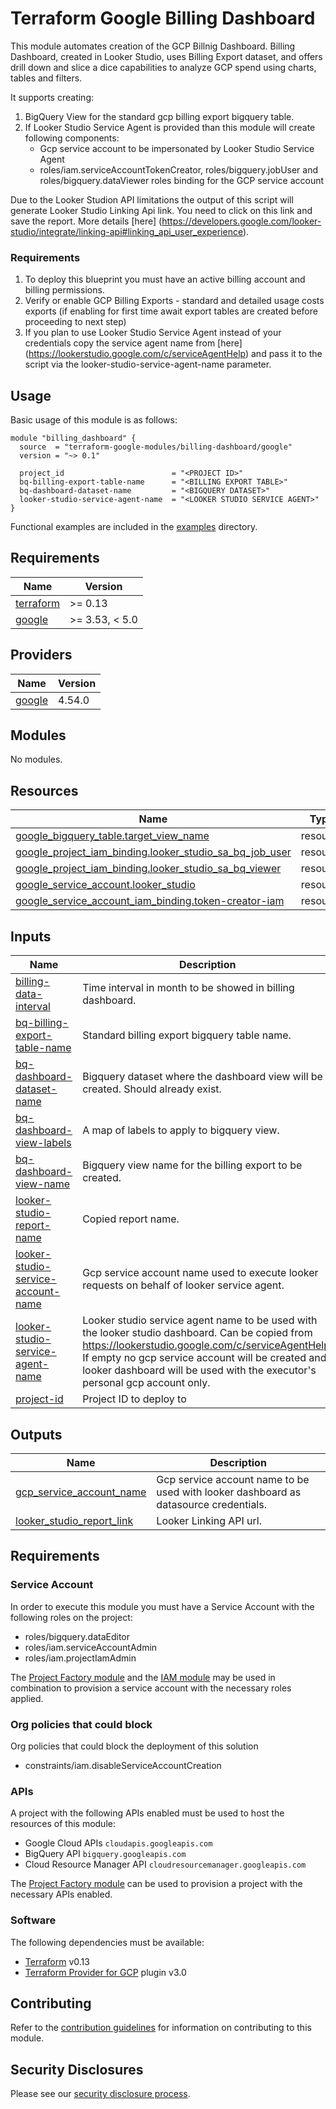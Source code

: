 # Terraform Google Billing Dashboard

This module automates creation of the GCP Billnig Dashboard. Billing Dashboard, created in Looker Studio, uses Billing Export dataset, and offers drill down and slice a dice capabilities to analyze GCP spend using charts, tables and filters.

It supports creating:

1. BigQuery View for the standard gcp billing export bigquery table.
1.  If Looker Studio Service Agent is provided than this module will create following components:
    - Gcp service account to be impersonated by Looker Studio Service Agent  
    - roles/iam.serviceAccountTokenCreator, roles/bigquery.jobUser and roles/bigquery.dataViewer roles binding for the GCP service account

Due to the Looker Studion API limitations the output of this script will generate Looker Studio Linking Api link. You need to click on this link and save the report. More details [here] (https://developers.google.com/looker-studio/integrate/linking-api#linking_api_user_experience).

### Requirements
1. To deploy this blueprint you must have an active billing account and billing permissions.
1. Verify or enable GCP Billing Exports - standard and detailed usage costs exports (if enabling for first time await export tables are created before proceeding to next step)
1. If you plan to use Looker Studio Service Agent instead of your credentials copy the service agent name from [here] (https://lookerstudio.google.com/c/serviceAgentHelp) and pass it to the script via the looker-studio-service-agent-name parameter.

## Usage

Basic usage of this module is as follows:

```hcl
module "billing_dashboard" {
  source  = "terraform-google-modules/billing-dashboard/google"
  version = "~> 0.1"

  project_id                        = "<PROJECT ID>"
  bq-billing-export-table-name      = "<BILLING EXPORT TABLE>"
  bq-dashboard-dataset-name         = "<BIGQUERY DATASET>"
  looker-studio-service-agent-name  = "<LOOKER STUDIO SERVICE AGENT>"
}
```

Functional examples are included in the
[examples](./examples/) directory.

<!-- BEGINNING OF PRE-COMMIT-TERRAFORM DOCS HOOK -->
## Requirements

| Name | Version |
|------|---------|
| <a name="requirement_terraform"></a> [terraform](#requirement\_terraform) | >= 0.13 |
| <a name="requirement_google"></a> [google](#requirement\_google) | >= 3.53, < 5.0 |

## Providers

| Name | Version |
|------|---------|
| <a name="provider_google"></a> [google](#provider\_google) | 4.54.0 |

## Modules

No modules.

## Resources

| Name | Type |
|------|------|
| [google_bigquery_table.target_view_name](https://registry.terraform.io/providers/hashicorp/google/latest/docs/resources/bigquery_table) | resource |
| [google_project_iam_binding.looker_studio_sa_bq_job_user](https://registry.terraform.io/providers/hashicorp/google/latest/docs/resources/project_iam_binding) | resource |
| [google_project_iam_binding.looker_studio_sa_bq_viewer](https://registry.terraform.io/providers/hashicorp/google/latest/docs/resources/project_iam_binding) | resource |
| [google_service_account.looker_studio](https://registry.terraform.io/providers/hashicorp/google/latest/docs/resources/service_account) | resource |
| [google_service_account_iam_binding.token-creator-iam](https://registry.terraform.io/providers/hashicorp/google/latest/docs/resources/service_account_iam_binding) | resource |

## Inputs

| Name | Description | Type | Default | Required |
|------|-------------|------|---------|:--------:|
| <a name="input_billing-data-interval"></a> [billing-data-interval](#input\_billing-data-interval) | Time interval in month to be showed in billing dashboard. | `number` | `13` | no |
| <a name="input_bq-billing-export-table-name"></a> [bq-billing-export-table-name](#input\_bq-billing-export-table-name) | Standard billing export bigquery table name. | `string` | n/a | yes |
| <a name="input_bq-dashboard-dataset-name"></a> [bq-dashboard-dataset-name](#input\_bq-dashboard-dataset-name) | Bigquery dataset where the dashboard view will be created. Should already exist. | `string` | n/a | yes |
| <a name="input_bq-dashboard-view-labels"></a> [bq-dashboard-view-labels](#input\_bq-dashboard-view-labels) | A map of labels to apply to bigquery view. | `map(string)` | `{}` | no |
| <a name="input_bq-dashboard-view-name"></a> [bq-dashboard-view-name](#input\_bq-dashboard-view-name) | Bigquery view name for the billing export to be created. | `string` | `"billing-export-view"` | no |
| <a name="input_looker-studio-report-name"></a> [looker-studio-report-name](#input\_looker-studio-report-name) | Copied report name. | `string` | `"billing-report"` | no |
| <a name="input_looker-studio-service-account-name"></a> [looker-studio-service-account-name](#input\_looker-studio-service-account-name) | Gcp service account name used to execute looker requests on behalf of looker service agent. | `string` | `"looker-studio-sa"` | no |
| <a name="input_looker-studio-service-agent-name"></a> [looker-studio-service-agent-name](#input\_looker-studio-service-agent-name) | Looker studio service agent name to be used with the looker studio dashboard. Can be copied from https://lookerstudio.google.com/c/serviceAgentHelp. If empty no gcp service account will be created and looker dashboard will be used with the executor's personal gcp account only. | `string` | `null` | no |
| <a name="input_project-id"></a> [project-id](#input\_project-id) | Project ID to deploy to | `string` | n/a | yes |

## Outputs

| Name | Description |
|------|-------------|
| <a name="output_gcp_service_account_name"></a> [gcp\_service\_account\_name](#output\_gcp\_service\_account\_name) | Gcp service account name to be used with looker dashboard as datasource credentials. |
| <a name="output_looker_studio_report_link"></a> [looker\_studio\_report\_link](#output\_looker\_studio\_report\_link) | Looker Linking API url. |

<!-- END OF PRE-COMMIT-TERRAFORM DOCS HOOK -->

## Requirements

### Service Account
In order to execute this module you must have a Service Account with the following roles on the project:

- roles/bigquery.dataEditor
- roles/iam.serviceAccountAdmin
- roles/iam.projectIamAdmin

The [Project Factory module][project-factory-module] and the
[IAM module][iam-module] may be used in combination to provision a
service account with the necessary roles applied.

### Org policies that could block

Org policies that could block the deployment of this solution

- constraints/iam.disableServiceAccountCreation

### APIs

A project with the following APIs enabled must be used to host the
resources of this module:

- Google Cloud APIs `cloudapis.googleapis.com`
- BigQuery API `bigquery.googleapis.com`
- Cloud Resource Manager API `cloudresourcemanager.googleapis.com`

The [Project Factory module][project-factory-module] can be used to
provision a project with the necessary APIs enabled.

### Software

The following dependencies must be available:

- [Terraform][terraform] v0.13
- [Terraform Provider for GCP][terraform-provider-gcp] plugin v3.0

## Contributing

Refer to the [contribution guidelines](./CONTRIBUTING.md) for
information on contributing to this module.

[iam-module]: https://registry.terraform.io/modules/terraform-google-modules/iam/google
[project-factory-module]: https://registry.terraform.io/modules/terraform-google-modules/project-factory/google
[terraform-provider-gcp]: https://www.terraform.io/docs/providers/google/index.html
[terraform]: https://www.terraform.io/downloads.html

## Security Disclosures

Please see our [security disclosure process](./SECURITY.md).
